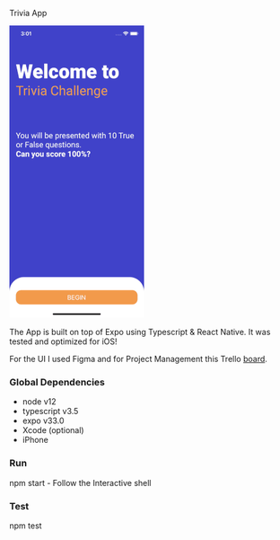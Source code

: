 Trivia App

![](demo/showcase.gif)

The App is built on top of Expo using Typescript & React Native. It was tested and optimized for iOS! 

For the UI I used Figma and for Project Management this Trello [board](https://trello.com/b/1zGqaFoH/g2i-challenge).

### Global Dependencies

- node v12
- typescript v3.5
- expo v33.0
- Xcode (optional)
- iPhone

### Run

npm start - Follow the Interactive shell

### Test

npm test
